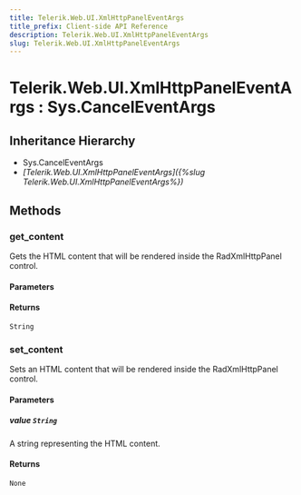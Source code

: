 ```yaml
---
title: Telerik.Web.UI.XmlHttpPanelEventArgs
title_prefix: Client-side API Reference
description: Telerik.Web.UI.XmlHttpPanelEventArgs
slug: Telerik.Web.UI.XmlHttpPanelEventArgs
---
```


# Telerik.Web.UI.XmlHttpPanelEventArgs : Sys.CancelEventArgs 

## Inheritance Hierarchy

* Sys.CancelEventArgs
* *[Telerik.Web.UI.XmlHttpPanelEventArgs]({%slug Telerik.Web.UI.XmlHttpPanelEventArgs%})*


## Methods

### get_content

Gets the HTML content that will be rendered inside the RadXmlHttpPanel control.

#### Parameters

#### Returns

`String` 

### set_content

Sets an HTML content that will be rendered inside the RadXmlHttpPanel control.

#### Parameters

##### value `String`

A string representing the HTML content.

#### Returns

`None` 

